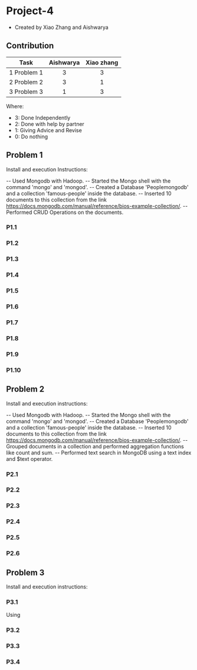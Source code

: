 # Project-4
- Created by Xiao Zhang and Aishwarya
## Contribution

|              Task              | Aishwarya | Xiao zhang |
| :----------------------------: | :-------: | :--------: |
|      1 Problem 1               |     3     |     3      |
|      2 Problem 2               |     3     |     1      |
| 3 Problem 3                    |     1     |     3      |


Where: 

- 3: Done Independently 
- 2: Done with help by partner
- 1: Giving Advice and Revise
- 0: Do nothing

## Problem 1

Install and execution Instructions:

-- Used Mongodb with Hadoop.
-- Started the Mongo shell with the command 'mongo' and 'mongod'.
-- Created a Database 'Peoplemongodb' and a collection 'famous-people' inside the database.
-- Inserted 10 documents to this collection from the link https://docs.mongodb.com/manual/reference/bios-example-collection/.
-- Performed CRUD Operations on the documents.


### P1.1
### P1.2
### P1.3 
### P1.4
### P1.5 
### P1.6
### P1.7
### P1.8
### P1.9
### P1.10

## Problem 2

Install and execution instructions: 

-- Used Mongodb with Hadoop.
-- Started the Mongo shell with the command 'mongo' and 'mongod'.
-- Created a Database 'Peoplemongodb' and a collection 'famous-people' inside the database.
-- Inserted 10 documents to this collection from the link https://docs.mongodb.com/manual/reference/bios-example-collection/.
-- Grouped documents in a collection and performed aggregation functions like count and sum.
-- Performed text search in MongoDB using a text index and $text operator.


### P2.1
### P2.2 
### P2.3 
### P2.4 
### P2.5
### P2.6

## Problem 3
Install and execution instructions:

### P3.1
Using
### P3.2
### P3.3
### P3.4
